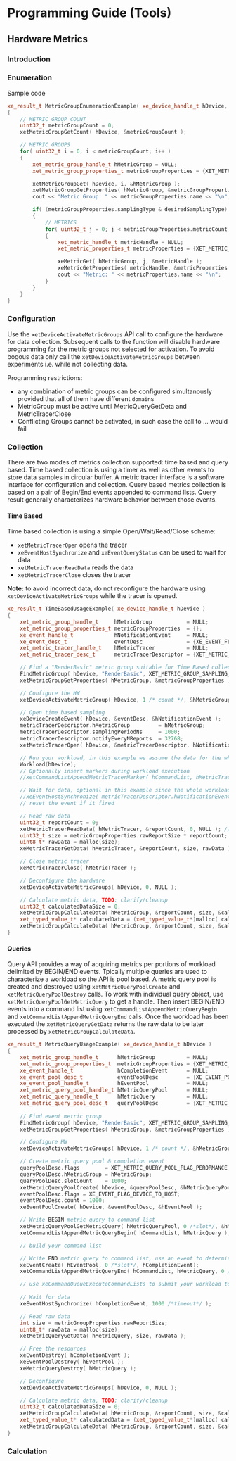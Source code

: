 # Programming Guide (Tools)

## Hardware Metrics

### Introduction

### Enumeration

Sample code
```cpp
xe_result_t MetricGroupEnumerationExample( xe_device_handle_t hDevice, uint32_t desiredSamplingType )
{
    // METRIC GROUP COUNT
    uint32_t metricGroupCount = 0;
    xetMetricGroupGetCount( hDevice, &metricGroupCount );

    // METRIC GROUPS
    for( uint32_t i = 0; i < metricGroupCount; i++ )
    {   
        xet_metric_group_handle_t hMetricGroup = NULL;
        xet_metric_group_properties_t metricGroupProperties = {XET_METRIC_GROUP_PROPERTIES_VERSION_CURRENT};

        xetMetricGroupGet( hDevice, i, &hMetricGroup );
        xetMetricGroupGetProperties( hMetricGroup, &metricGroupProperties );
        cout << "Metric Group: " << metricGroupProperties.name << "\n";

        if( (metricGroupProperties.samplingType & desiredSamplingType) == desiredSamplingType )
        {   
	        // METRICS
            for( uint32_t j = 0; j < metricGroupProperties.metricCount; j++ )	
            {
                xet_metric_handle_t metricHandle = NULL;
                xet_metric_properties_t metricProperties = {XET_METRIC_PROPERTIES_VERSION_CURRENT};

                xeMetricGet( hMetricGroup, j, &metricHandle );
                xeMetricGetProperties( metricHandle, &metricProperties );
                cout << "Metric: " << metricProperties.name << "\n";
            }
        }
    }
}
```

### Configuration

Use the `xetDeviceActivateMetricGroups` API call to configure the hardware for data collection.
Subsequent calls to the function will disable hardware programming for the metric groups not selected for activation.
To avoid bogous data only call the `xetDeviceActivateMetricGroups` between experiments i.e. while not collecting data.

Programming restrictions:
- any combination of metric groups can be configured simultanously provided that all of them have different `domain`s
- MetricGroup must be active until MetricQueryGetDeta and MetricTracerClose
- Conflicting Groups cannot be activated, in such case the call to ... would fail

### Collection

There are two modes of metrics collection supported: time based and query based.
Time based collection is using a timer as well as other events to store data samples in circular buffer. A metric tracer interface is a software interface for configuration and collection.
Query based metrics collection is based on a pair of Begin/End events appended to command lists. Query result generally characterizes hardware behavior between those events.

#### Time Based

Time based collection is using a simple Open/Wait/Read/Close scheme:
- `xetMetricTracerOpen` opens the tracer
- `xeEventHostSynchronize` and `xeEventQueryStatus` can be used to wait for data
- `xetMetricTracerReadData` reads the data
- `xetMetricTracerClose` closes the tracer

**Note:** to avoid incorrect data, do not reconfigure the hardware using `xetDeviceActivateMetricGroups` while the tracer is opened.

```cpp
xe_result_t TimeBasedUsageExample( xe_device_handle_t hDevice )
{
    xet_metric_group_handle_t     hMetricGroup           = NULL;
    xet_metric_group_properties_t metricGroupProperties  = {};
    xe_event_handle_t	          hNotificationEvent     = NULL;
    xe_event_desc_t               eventDesc              = {XE_EVENT_FLAG_DEVICE_TO_HOST};
    xet_metric_tracer_handle_t    hMetricTracer          = NULL;
    xet_metric_tracer_desc_t      metricTracerDescriptor = {XET_METRIC_TRACER_DESC_VERSION_CURRENT}; 

    // Find a "RenderBasic" metric group suitable for Time Based collection
    FindMetricGroup( hDevice, "RenderBasic", XET_METRIC_GROUP_SAMPLING_TYPE_TIME_BASED, &hMetricGroup );
    xetMetricGroupGetProperties( hMetricGroup, &metricGroupProperties );

    // Configure the HW
    xetDeviceActivateMetricGroup( hDevice, 1 /* count */, &hMetricGroup );

    // Open time based sampling
    xeDeviceCreateEvent( hDevice, &eventDesc, &hNotificationEvent );
    metricTracerDescriptor.hMetricGroup     	= hMetricGroup;
    metricTracerDescriptor.samplingPeriodNs 	= 1000;
    metricTracerDescriptor.notifyEveryNReports  = 32768;
    xetMetricTracerOpen( hDevice, &metricTracerDescriptor, hNotificationEvent, &hMetricTracer );

    // Run your workload, in this example we assume the data for the whole experiment fits in the hardware buffer
    Workload(hDevice);
    // Optionally insert markers during workload execution
    //xetCommandListAppendMetricTracerMarker( hCommandList, hMetricTracer, tool_marker_value ); 

    // Wait for data, optional in this example since the whole workload has already been executedby now
    //xeEventHostSynchronize( metricTracerDescriptor.hNotificationEvent, 1000 /*timeout*/ );
    // reset the event if it fired

    // Read raw data
    uint32_t reportCount = 0;
    xetMetricTracerReadData( hMetricTracer, &reportCount, 0, NULL ); // first check how many reports are available
    uint32_t size = metricGroupProperties.rawReportSize * reportCount;
    uint8_t* rawData = malloc(size); 
    xeMetricTracerGetData( hMetricTracer, &reportCount, size, rawData );

    // Close metric tracer
    xeMetricTracerClose( hMetricTracer );   

    // Deconfigure the hardware
    xetDeviceActivateMetricGroups( hDevice, 0, NULL );

    // Calculate metric data, TODO: clarify/cleanup
    uint32_t calculatedDataSize = 0;
    xetMetricGroupCalculateData( hMetricGroup, &reportCount, size, &calculatedDataSize, NULL );
    xet_typed_value_t* calculatedData = (xet_typed_value_t*)malloc( calculatedDataSize * sizeof(xet_typed_value_t) );
    xetMetricGroupCalculateData( hMetricGroup, &reportCount, size, &calculatedDataSize, calculatedData );
}
```

#### Queries

Query API provides a way of acquiring metrics per portions of workload delimited by BEGIN/END events.
Tpically multiple queries are used to characterize a workload so the API is pool based.
A metric query pool is created and destroyed using `xetMetricQueryPoolCreate` and `xetMetricQueryPoolDestroy` calls.
To work with individual query object, use `xetMetricQueryPoolGetMetricQuery` to get a handle.
Then insert BEGIN/END events into a command list using `xetCommandListAppendMetricQueryBegin` and `xetCommandListAppendMetricQueryEnd` calls.
Once the workload has been executed the `xetMetricQueryGetData` returns the raw data to be later processed by `xetMetricGroupCalculateData`.

```cpp
xe_result_t MetricQueryUsageExample( xe_device_handle_t hDevice )
{
    xet_metric_group_handle_t      hMetricGroup          = NULL;
    xet_metric_group_properties_t  metricGroupProperties = {XET_METRIC_GROUP_PROPERTIES_VERSION_CURRENT};
    xe_event_handle_t              hCompletionEvent      = NULL;
    xe_event_pool_desc_t           eventPoolDesc         = {XE_EVENT_POOL_DESC_VERSION_CURRENT};
    xe_event_pool_handle_t         hEventPool            = NULL;
    xet_metric_query_pool_handle_t hMetricQueryPool      = NULL;
    xet_metric_query_handle_t      hMetricQuery          = NULL;
    xet_metric_query_pool_desc_t   queryPoolDesc         = {XET_METRIC_QUERY_DESC_VERSION_CURRENT};
    
    // Find event metric group
    FindMetricGroup( hDevice, "RenderBasic", XET_METRIC_GROUP_SAMPLING_TYPE_EVENT_BASED, &hMetricGroup );
    xetMetricGroupGetProperties( hMetricGroup, &metricGroupProperties );

    // Configure HW
    xetDeviceActivateMetricGroups( hDevice, 1 /* count */, &hMetricGroup );

    // Create metric query pool & completion event
    queryPoolDesc.flags        = XET_METRIC_QUERY_POOL_FLAG_PERORMANCE;
    queryPoolDesc.hMetricGroup = hMetricGroup;
    queryPoolDesc.slotCount    = 1000;
    xetMetricQueryPoolCreate( hDevice, &queryPoolDesc, &hMetricQueryPool );
    eventPoolDesc.flags = XE_EVENT_FLAG_DEVICE_TO_HOST;
    eventPoolDesc.count = 1000;
    xeEventPoolCreate( hDevice, &eventPoolDesc, &hEventPool );

    // Write BEGIN metric query to command list 
    xetMetricQueryPoolGetMetricQuery( hMetricQueryPool, 0 /*slot*/, &hMetricQuery );
    xetCommandListAppendMetricQueryBegin( hCommandList, hMetricQuery );

    // build your command list

    // Write END metric query to command list, use an event to determine if the data is available
    xeEventCreate( hEventPool, 0 /*slot*/, hCompletionEvent);
    xetCommandListAppendMetricQueryEnd( hCommandList, hMetricQuery, 0 /*slot*/, hCompletionEvent );

    // use xeCommandQueueExecuteCommandLists to submit your workload to the hardware
   
    // Wait for data
    xeEventHostSynchronize( hCompletionEvent, 1000 /*timeout*/ );

    // Read raw data
    int size = metricGroupProperties.rawReportSize;
    uint8_t* rawData = malloc(size); 
    xetMetricQueryGetData( hMetricQuery, size, rawData );

    // Free the resources
    xeEventDestroy( hCompletionEvent );
    xeEventPoolDestroy( hEventPool );   
    xeMetricQueryDestroy( hMetricQuery );   

    // Deconfigure
    xetDeviceActivateMetricGroups( hDevice, 0, NULL );

    // Calculate metric data, TODO: clarify/cleanup
    uint32_t calculatedDataSize = 0;
    xetMetricGroupCalculateData( hMetricGroup, &reportCount, size, &calculatedDataSize, NULL );
    xet_typed_value_t* calculatedData = (xet_typed_value_t*)malloc( calculatedDataSize * sizeof(xet_typed_value_t) );
    xetMetricGroupCalculateData( hMetricGroup, &reportCount, size, &calculatedDataSize, calculatedData );
}
```

### Calculation

